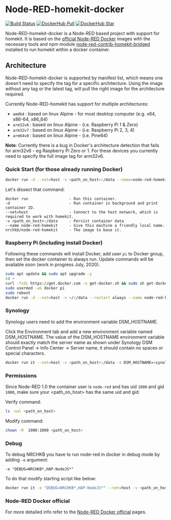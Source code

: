 # Node-RED-homekit-docker
[![Build Status](https://travis-ci.org/NRCHKB/node-red-contrib-homekit-docker.svg?branch=master)](https://travis-ci.org/NRCHKB/node-red-contrib-homekit-docker)
[![DockerHub Pull](https://img.shields.io/docker/pulls/nrchkb/node-red-homekit.svg)](https://hub.docker.com/r/nrchkb/node-red-homekit)
[![DockerHub Star](https://img.shields.io/docker/stars/nrchkb/node-red-homekit.svg?maxAge=2592000)](https://hub.docker.com/r/nrchkb/node-red-homekit)
 
Node-RED-homekit-docker is a Node-RED based project with support for homekit. It is based on the [official Node-RED Docker](https://hub.docker.com/r/nodered/node-red) images with the necessary tools and npm module [node-red-contrib-homekit-bridged](https://www.npmjs.com/package/node-red-contrib-homekit-bridged) installed to run homekit within a docker container. 

## Architecture
Node-RED-homekit-docker is supported by manifest list, which means one doesn't need to specify the tag for a specific architecture. Using the image without any tag or the latest tag, will pull the right image for the architecture required.

Currently Node-RED-homekit has support for multiple architectures:
- `amd64`   : based on linux Alpine - for most desktop computer (e.g. x64, x86-64, x86_64)
- `arm32v6` : based on linux Alpine - (i.e. Raspberry Pi 1 & Zero)
- `arm32v7` : based on linux Alpine - (i.e. Raspberry Pi 2, 3, 4)
- `arm64v8` : based on linux Alpine - (i.e. Pine64)

**Note**: Currently there is a bug in Docker's architecture detection that fails for arm32v6 - eg Raspberry Pi Zero or 1. For these devices you currently need to specify the full image tag for arm32v6.

### Quick Start (for those already running Docker)

```bash
docker run -d --net=host -v <path_on_host>:/data --name=node-red-homekit nrchkb/node-red-homekit
```

Let's dissect that command:

    docker run                  - Run this container.
    -d                          - Run container in background and print container ID.
    --net=host                  - Connect to the host network, which is required to work with homekit.
    -v <path_on_host>:/data     - Persist container data
    --name node-red-homekit     - Give this machine a friendly local name.
    nrchkb/node-red-homekit     - The image to base it.

### Raspberry Pi (including install Docker)

Following these commands will install Docker, add user `pi` to Docker group, then set the docker container to always run. Update commands will be available soon (work in progress July, 2020).

```bash
sudo apt update && sudo apt upgrade -y
cd ~
curl -fsSL https://get.docker.com -o get-docker.sh && sudo sh get-docker.sh
sudo usermod -aG docker pi
sudo reboot
docker run -d --net=host -v ~/:/data --restart always --name node-red-homekit nrchkb/node-red-homekit
```

### Synology

Synology users need to add the environment variable DSM_HOSTNAME.

Click the Environment tab and add a new environment variable named DSM_HOSTNAME. The value of the DSM_HOSTNAME environment variable should exactly match the server name as shown under Synology DSM Control Panel -> Info Center -> Server name, it should contain no spaces or special characters.

```bash
docker run it --net=host -v <path_on_host>:/data -e DSM_HOSTNAME=<synology_hostname> --name=homekit nrchkb/node-red-homekit:<tag>
```

### Permissions

Since Node-RED 1.0 the container user is `node-red` and has uid `1000` and gid `1000`, make sure your <path_on_host> has the same uid and gid:

Verify command:

```bash
ls -nal <path_on_host>
```

Modify command:

```bash
chown -R  1000:1000 <path_on_host>
```

### Debug

To debug NRCHKB you have to run node-red in docker in debug mode by adding `-e` argument:

```-e "DEBUG=NRCHKB*,HAP-NodeJS*"```

To do that modify starting script like below:

```bash
docker run it -e "DEBUG=NRCHKB*,HAP-NodeJS*" --net=host -v <path_on_host>:/data -e DSM_HOSTNAME=<synology_hostname> --name=homekit nrchkb/node-red-homekit:<tag>
```

### Node-RED Docker official
For more detailed info refer to the [Node-RED Docker official](https://github.com/node-red/node-red-docker) pages.
